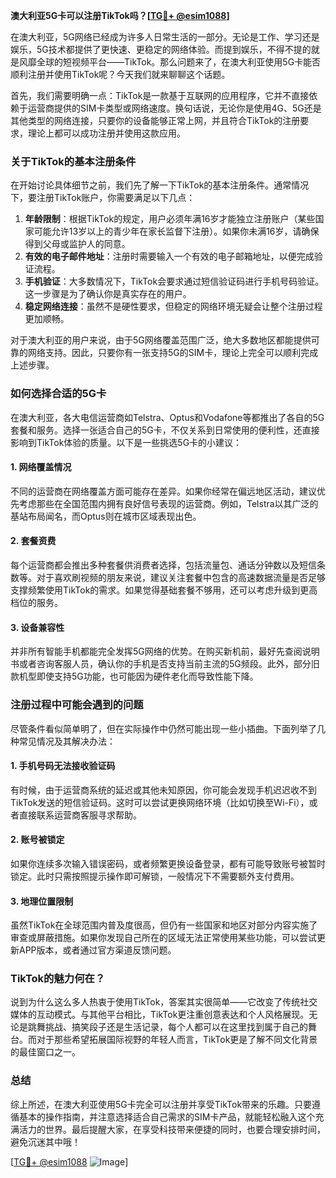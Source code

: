 **澳大利亚5G卡可以注册TikTok吗？[[TG💪+ @esim1088](https://t.me/s/esim1088)]**

在澳大利亚，5G网络已经成为许多人日常生活的一部分。无论是工作、学习还是娱乐，5G技术都提供了更快速、更稳定的网络体验。而提到娱乐，不得不提的就是风靡全球的短视频平台——TikTok。那么问题来了，在澳大利亚使用5G卡能否顺利注册并使用TikTok呢？今天我们就来聊聊这个话题。

首先，我们需要明确一点：TikTok是一款基于互联网的应用程序，它并不直接依赖于运营商提供的SIM卡类型或网络速度。换句话说，无论你是使用4G、5G还是其他类型的网络连接，只要你的设备能够正常上网，并且符合TikTok的注册要求，理论上都可以成功注册并使用这款应用。

### **关于TikTok的基本注册条件**
在开始讨论具体细节之前，我们先了解一下TikTok的基本注册条件。通常情况下，要注册TikTok账户，你需要满足以下几点：
1. **年龄限制**：根据TikTok的规定，用户必须年满16岁才能独立注册账户（某些国家可能允许13岁以上的青少年在家长监督下注册）。如果你未满16岁，请确保得到父母或监护人的同意。
2. **有效的电子邮件地址**：注册时需要输入一个有效的电子邮箱地址，以便完成验证流程。
3. **手机验证**：大多数情况下，TikTok会要求通过短信验证码进行手机号码验证。这一步骤是为了确认你是真实存在的用户。
4. **稳定网络连接**：虽然不是硬性要求，但稳定的网络环境无疑会让整个注册过程更加顺畅。

对于澳大利亚的用户来说，由于5G网络覆盖范围广泛，绝大多数地区都能提供可靠的网络支持。因此，只要你有一张支持5G的SIM卡，理论上完全可以顺利完成上述步骤。

### **如何选择合适的5G卡**
在澳大利亚，各大电信运营商如Telstra、Optus和Vodafone等都推出了各自的5G套餐和服务。选择一张适合自己的5G卡，不仅关系到日常使用的便利性，还直接影响到TikTok体验的质量。以下是一些挑选5G卡的小建议：

#### **1. 网络覆盖情况**
不同的运营商在网络覆盖方面可能存在差异。如果你经常在偏远地区活动，建议优先考虑那些在全国范围内拥有良好信号表现的运营商。例如，Telstra以其广泛的基站布局闻名，而Optus则在城市区域表现出色。

#### **2. 套餐资费**
每个运营商都会推出多种套餐供消费者选择，包括流量包、通话分钟数以及短信条数等。对于喜欢刷视频的朋友来说，建议关注套餐中包含的高速数据流量是否足够支撑频繁使用TikTok的需求。如果觉得基础套餐不够用，还可以考虑升级到更高档位的服务。

#### **3. 设备兼容性**
并非所有智能手机都能完全发挥5G网络的优势。在购买新机前，最好先查阅说明书或者咨询客服人员，确认你的手机是否支持当前主流的5G频段。此外，部分旧款机型即使支持5G功能，也可能因为硬件老化而导致性能下降。

### **注册过程中可能会遇到的问题**
尽管条件看似简单明了，但在实际操作中仍然可能出现一些小插曲。下面列举了几种常见情况及其解决办法：

#### **1. 手机号码无法接收验证码**
有时候，由于运营商系统的延迟或其他未知原因，你可能会发现手机迟迟收不到TikTok发送的短信验证码。这时可以尝试更换网络环境（比如切换至Wi-Fi），或者直接联系运营商客服寻求帮助。

#### **2. 账号被锁定**
如果你连续多次输入错误密码，或者频繁更换设备登录，都有可能导致账号被暂时锁定。此时只需按照提示操作即可解锁，一般情况下不需要额外支付费用。

#### **3. 地理位置限制**
虽然TikTok在全球范围内普及度很高，但仍有一些国家和地区对部分内容实施了审查或屏蔽措施。如果你发现自己所在的区域无法正常使用某些功能，可以尝试更新APP版本，或者通过官方渠道反馈问题。

### **TikTok的魅力何在？**
说到为什么这么多人热衷于使用TikTok，答案其实很简单——它改变了传统社交媒体的互动模式。与其他平台相比，TikTok更注重创意表达和个人风格展现。无论是跳舞挑战、搞笑段子还是生活记录，每个人都可以在这里找到属于自己的舞台。而对于那些希望拓展国际视野的年轻人而言，TikTok更是了解不同文化背景的最佳窗口之一。

### **总结**
综上所述，在澳大利亚使用5G卡完全可以注册并享受TikTok带来的乐趣。只要遵循基本的操作指南，并注意选择适合自己需求的SIM卡产品，就能轻松融入这个充满活力的世界。最后提醒大家，在享受科技带来便捷的同时，也要合理安排时间，避免沉迷其中哦！

[[TG💪+ @esim1088](https://t.me/s/esim1088) ![Image](https://i.postimg.cc/4NQfJmqS/Snipaste-2025-05-13-00-14-12.png)]